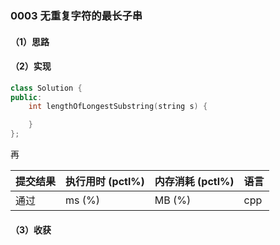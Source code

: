### 0003 无重复字符的最长子串

#### （1）思路

#### （2）实现

```cpp
class Solution {
public:
    int lengthOfLongestSubstring(string s) {

    }
};
```

再

| 提交结果 | 执行用时 (pctl%) | 内存消耗 (pctl%) | 语言 |
|:---------|:-----------------|:-----------------|:-----|
| 通过     |  ms (%)   |  MB (%)  | cpp  |

#### （3）收获
